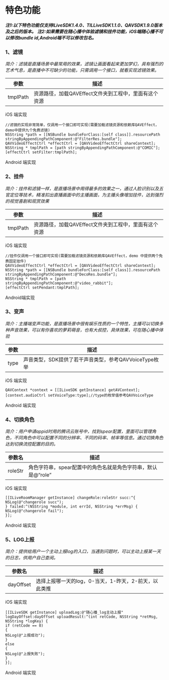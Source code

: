 # 特色功能
***注1:以下特色功能仅支持ILiveSDK1.4.0、TILLiveSDK1.1.0、QAVSDK1.9.0版本及之后的版本。***
***注2:如果需要在随心播中体验滤镜和挂件功能，iOS端随心播不可以修改bundle id,Android端不可以修改包名。***

### 1、滤镜
*简介：滤镜是直播场景中最常用的效果，滤镜让画面看起来更加梦幻，具有强烈的艺术气息，是直播中不可缺少的功能，只需调用一个接口，就看实现滤镜效果。*

|参数|描述|
|--|--|
|tmplPath|资源路径，加载QAVEffect文件夹到工程中，里面有这个资源|
iOS 端实现
```
//滤镜的实现非常简单，仅调用一个接口即可实现(需要加载滤镜资源和依赖库QAVEffect，demo中提供九个免费滤镜)
NSString *path = [[NSBundle bundleForClass:[self class]].resourcePath stringByAppendingPathComponent:@"FilterRes.bundle"];
QAVVideoEffectCtrl *effectCtrl = [QAVVideoEffectCtrl shareContext];
NSString * tmplPath = [path stringByAppendingPathComponent:@"COMIC"];
[effectCtrl setFilter:tmplPath];
```
Android 端实现
### 2、挂件
*简介：挂件和滤镜一样，是直播场景中用得最多的效果之一，通过人脸识别以及五官定位等技术，精准扣出直播画面中的主播画面，为主播头像增加挂件，达到强烈的视觉喜剧和观赏效果*

|参数|描述|
|--|--|
|tmplPath|资源路径，加载QAVEffect文件夹到工程中，里面有这个资源|
iOS 端实现
```
//挂件仅调用一个接口即可实现(需要加载滤镜资源和依赖库QAVEffect，demo 中提供两个免费固定挂件)
QAVVideoEffectCtrl *effectCtrl = [QAVVideoEffectCtrl shareContext];
NSString *path = [[NSBundle bundleForClass:[self class]].resourcePath stringByAppendingPathComponent:@"DecoRes.bundle"];
NSString * tmplPath = [path stringByAppendingPathComponent:@"video_rabbit"];
[effectCtrl setPendant:tmplPath];
```
Android端实现
### 3、变声
*简介：主播端变声功能，是直播场景中很有娱乐性质的一个特性，主播可以切换多种声音效果，可以有你喜欢的萝莉萌音，也有大叔控，具体效果，可在随心播中体验*

|参数|描述|
|--|--|
|type|声音类型，SDK提供了若干声音类型，参考QAVVoiceType枚举|
iOS 端实现
```
QAVContext *context = [[ILiveSDK getInstance] getAVContext];
[context.audioCtrl setVoiceType:type];//type的枚举值参考QAVVoiceType
```
Android 端实现

### 4、切换角色
*简介：用户申请appid时用的腾讯云账号中，找到spear配置，里面可以管理角色，不同角色中可以配置不同的分辨率、不同的码率、帧率等信息。通过切换角色达到切换流控配置的目的。*

|参数名|描述|
|--|--|
|roleStr|角色字符串，spear配置中的角色名就是角色字符串，默认是@“role”|
iOS 端实现
```
[[ILiveRoomManager getInstance] changeRole:roleStr succ:^{
NSLog(@"changerole succ");
} failed:^(NSString *module, int errId, NSString *errMsg) {
NSLog(@"changerole fail");
}];
```
Android 端实现

### 5、LOG上报
*简介：提供给用户一个主动上报log的入口，当遇到问题时，可以主动上报某一天的日志，供用户自己查阅。*

|参数名|描述|
|--|--|
|dayOffset|选择上报哪一天的log，0-当天，1-昨天，2-前天，以此类推|
iOS 端实现
```
[[ILiveSDK getInstance] uploadLog:@"随心播_log主动上报" logDayOffset:dayOffset uploadResult:^(int retCode, NSString *retMsg, NSString *logKey) {
if (retCode == 0)
{
NSLog(@"上报成功");
}
else
{
NSLog(@"上报失败");
}
}];
```
Android 端实现
